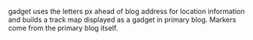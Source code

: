 gadget uses the letters px ahead of blog address for location information and builds a track map displayed as a gadget in primary blog.  Markers come from the primary blog itself.
